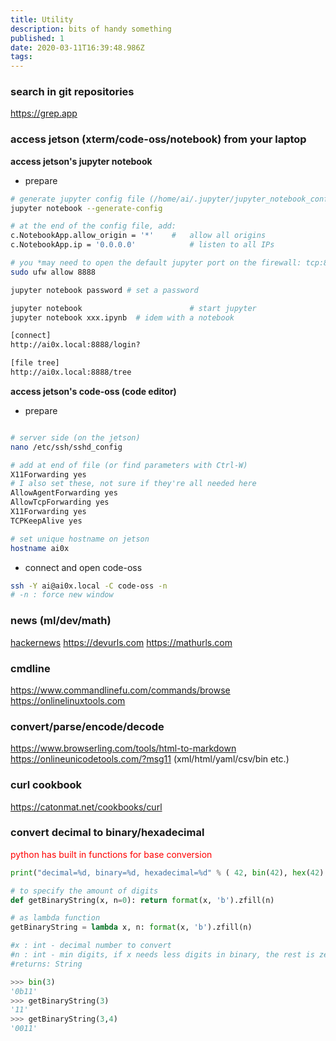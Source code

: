 ```yaml
---
title: Utility
description: bits of handy something
published: 1
date: 2020-03-11T16:39:48.986Z
tags: 
---
```


### search in git repositories
https://grep.app


### access jetson (xterm/code-oss/notebook) from your laptop

**access jetson's jupyter notebook**
- prepare
```bash
# generate jupyter config file (/home/ai/.jupyter/jupyter_notebook_config.py)
jupyter notebook --generate-config

# at the end of the config file, add:
c.NotebookApp.allow_origin = '*' 	#	allow all origins
c.NotebookApp.ip = '0.0.0.0' 			# listen to all IPs

# you *may need to open the default jupyter port on the firewall: tcp:8888, eg, ufw
sudo ufw allow 8888 

jupyter notebook password # set a password

jupyter notebook 				 		# start jupyter
jupyter notebook xxx.ipynb 	# idem with a notebook

[connect]
http://ai0x.local:8888/login?

[file tree]
http://ai0x.local:8888/tree
```

**access jetson's code-oss (code editor)**
- prepare
```bash

# server side (on the jetson)
nano /etc/ssh/sshd_config

# add at end of file (or find parameters with Ctrl-W)
X11Forwarding yes
# I also set these, not sure if they're all needed here
AllowAgentForwarding yes
AllowTcpForwarding yes
X11Forwarding yes
TCPKeepAlive yes

# set unique hostname on jetson
hostname ai0x
```
- connect and open code-oss
```bash
ssh -Y ai@ai0x.local -C code-oss -n
# -n : force new window
```

### news (ml/dev/math)
[hackernews](https://hn.algolia.com/?dateRange=all&page=0&prefix=false&query=machine%20learning&sort=byDate&type=story)
https://devurls.com
https://mathurls.com

### cmdline
https://www.commandlinefu.com/commands/browse
https://onlinelinuxtools.com

### convert/parse/encode/decode
https://www.browserling.com/tools/html-to-markdown
https://onlineunicodetools.com/?msg11
(xml/html/yaml/csv/bin etc.)

### curl cookbook
https://catonmat.net/cookbooks/curl




### convert decimal to binary/hexadecimal

<span style="color:#f00;">python has built in functions for base conversion<span>
  
``` python
print("decimal=%d, binary=%d, hexadecimal=%d" % ( 42, bin(42), hex(42) ))

# to specify the amount of digits  
def getBinaryString(x, n=0): return format(x, 'b').zfill(n)

# as lambda function
getBinaryString = lambda x, n: format(x, 'b').zfill(n)

#x : int - decimal number to convert
#n : int - min digits, if x needs less digits in binary, the rest is zeropadded
#returns: String  

>>> bin(3)
'0b11'
>>> getBinaryString(3)
'11'
>>> getBinaryString(3,4)
'0011'

```